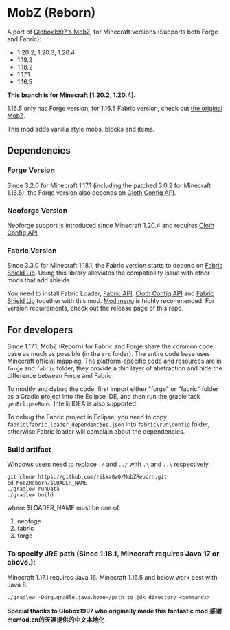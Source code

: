# MobZ (Reborn)
A port of [Globox1997's MobZ](https://www.curseforge.com/minecraft/mc-mods/mobz), for Minecraft versions (Supports both Forge and Fabric):
* 1.20.2, 1.20.3, 1.20.4
* 1.19.2
* 1.18.2
* 1.17.1
* 1.16.5

__This branch is for Minecraft [1.20.2, 1.20.4].__

1.16.5 only has Forge version, for 1.16.5 Fabric version, check out [the original MobZ](https://github.com/Globox1997/MobZ).

This mod adds vanilla style mobs, blocks and items.

## Dependencies
### Forge Version
Since 3.2.0 for Minecraft 1.17.1 (including the patched 3.0.2 for Minecraft 1.16.5), the Forge version also depends on [Cloth Config API](https://www.curseforge.com/minecraft/mc-mods/cloth-config-forge).

### Neoforge Version
Neoforge support is introduced since Minecraft 1.20.4 and requires [Cloth Config API](https://www.curseforge.com/minecraft/mc-mods/cloth-config).

### Fabric Version
Since 3.3.0 for Minecraft 1.18.1, the Fabric version starts to depend on [Fabric Shield Lib](https://www.curseforge.com/minecraft/mc-mods/fabric-shield-lib). Using this library alleviates the compatibility issue with other mods that add shields.

You need to install Fabric Loader, [Fabric API](https://www.curseforge.com/minecraft/mc-mods/fabric-api),
[Cloth Config API](https://www.curseforge.com/minecraft/mc-mods/cloth-config) and
[Fabric Shield Lib](https://www.curseforge.com/minecraft/mc-mods/fabric-shield-lib) together with this mod.
[Mod menu](https://www.curseforge.com/minecraft/mc-mods/modmenu) is highly recommended.
For version requirements, check out the release page of this repo.

## For developers
Since 1.17.1, MobZ (Reborn) for Fabric and Forge share the common code base as much as possible (in the `src` folder). The entire code base uses Minecraft official mapping. The platform-specific code and resources are in `forge` and `fabric` folder, they provide a thin layer of abstraction and hide the difference between Forge and Fabric.

To modify and debug the code, first import either "forge" or "fabric" folder as a Gradle project into the Eclipse IDE, and then run the gradle task `genEclipseRuns`. Intellij IDEA is also supported.

To debug the Fabric project in Eclipse, you need to copy `fabric\fabric_loader_dependencies.json` into `fabric\run\config` folder, otherwise Fabric loader will complain about the dependencies.

### Build artifact
Windows users need to replace `./` and `../` with `.\` and `..\` respectively.
```
git clone https://github.com/rikka0w0/MobZReborn.git
cd MobZReborn/$LOADER_NAME
./gradlew runData
./gradlew build
```
where $LOADER_NAME must be one of:
1. neofoge
2. fabric
3. forge

### To specify JRE path (Since 1.18.1, Minecraft requires Java 17 or above.):
Minecraft 1.17.1 requires Java 16. Minecraft 1.16.5 and below work best with Java 8.
```
./gradlew -Dorg.gradle.java.home=/path_to_jdk_directory <commands>
```

__Special thanks to Globox1997 who originally made this fantastic mod__
__感谢mcmod.cn的天涯提供的中文本地化__
